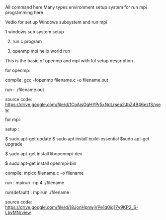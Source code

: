 All command here
Many types environment setup system for run mpi programming here

Vedio for set up Windows subsystem and run mpi

1 windows sub system setup

2. run c program

3. openmp mpi hello world run

This is the basic of openmp and mpi with ful setup description .

for openmp:

compile: gcc -fopenmp filename.c -o filename.out

run : ./filename.out

source code: https://drive.google.com/file/d/1CoAjsOqHYPr5xNdLrsea2JbZ4B46ezfS/view

for mpi:

setup :

$ sudo apt-get update
$ sudo apt install build-essential
$sudo apt-get upgrade

$ sudo apt-get install libopenmpi-dev

$ sudo apt-get install openmpi-bin

compile: mpicc filename.c -o filename

run : mpirun -np 4 ./filename

run(default) : mpirun ./filename

source code: https://drive.google.com/file/d/18JonHpnwjVPe1q0ig17y9KP2_S-LbvMN/view
